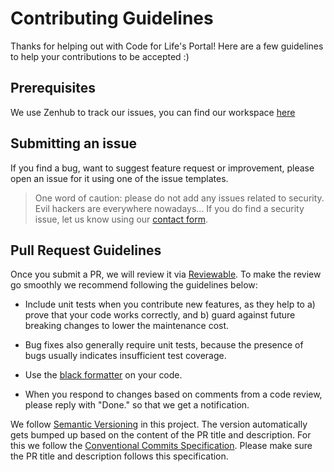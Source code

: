 
# Contributing Guidelines

Thanks for helping out with Code for Life's Portal! Here are a few guidelines to help your contributions to be accepted :)

## Prerequisites

We use Zenhub to track our issues, you can find our workspace [here](https://app.zenhub.com/workspaces/code-for-life-team-56f2afba6e54555c586f6db3/boards?repos=18399425,49142916,22154147,39072690,96999382)

## Submitting an issue

If you find a bug, want to suggest feature request or improvement, please open an issue for it using one of the issue templates.

> One word of caution: please do not add any issues related to security. Evil hackers are everywhere nowadays... If you do find a security issue, let us know using our [contact form][c4l-contact-form].

## Pull Request Guidelines

Once you submit a PR, we will review it via [Reviewable](https://reviewable.io/). To make the review go smoothly we recommend following the guidelines below:

* Include unit tests when you contribute new features, as they help to a) prove that your code works correctly, and b) guard against future breaking changes to lower the maintenance cost.

* Bug fixes also generally require unit tests, because the presence of bugs usually indicates insufficient test coverage.

* Use the [black formatter](https://black.readthedocs.io/en/stable/installation_and_usage.html) on your code.

* When you respond to changes based on comments from a code review, please reply with "Done." so that we get a notification.

We follow [Semantic Versioning](https://semver.org/) in this project. The version automatically gets bumped up based on the content of the PR title and description. For this we follow the [Conventional Commits Specification](https://www.conventionalcommits.org). Please make sure the PR title and description follows this specification.

[c4l-contact-form]: https://www.codeforlife.education/help/#contact
